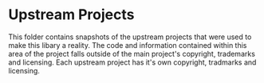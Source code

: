 Upstream Projects
=================

This folder contains snapshots of the upstream projects that were used to make this libary a reality.  The code and information contained within this area of the project falls outside of the main project's copyright, trademarks and licensing.  Each upstream project has it's own copyright, tradmarks and licensing.